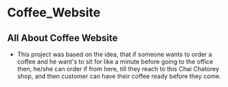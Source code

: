 # Coffee_Website
## All About Coffee Website
- This project was based on the idea, that if someone wants to order a coffee and he want's to sit for like a minute before going to the office then, he/she can order if from here, till they reach to this Chai Chatorey shop, and then customer can have their coffee ready before they come.
